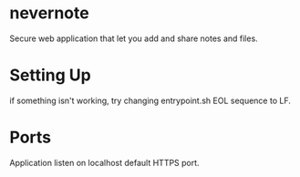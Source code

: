 # nevernote

Secure web application that let you add and share notes and files.


# Setting Up

if something isn't working, try changing entrypoint.sh EOL sequence to LF.


# Ports

Application listen on localhost default HTTPS port.